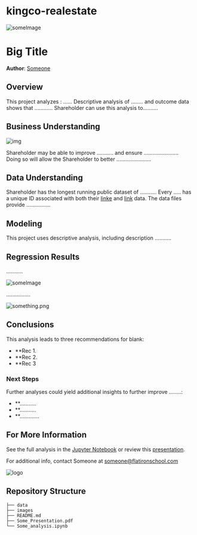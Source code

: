 # kingco-realestate

![someImage](./images/something.jpg)

# Big Title

**Author**: [Someone](mailto:someone@flatironschool.com)

## Overview

This project analyzes : ...... Descriptive analysis of ........ and outcome data shows that ............ Shareholder can use this analysis to..........

## Business Understanding

![img](something)

Shareholder may be able to improve ........... and ensure ....................... Doing so will allow the Shareholder to better .......................

## Data Understanding

Shareholder has the longest running public dataset of ........... Every ..... has a unique ID associated with both their [linke](something.com) and [link](something.com) data. The data files provide ................

## Modeling

This project uses descriptive analysis, including description ...........

## Regression Results

...........

![someImage](./images/something.png)

................

![something.png](./images/something.png)

## Conclusions

This analysis leads to three recommendations for blank:

- **Rec 1.
- **Rec 2.
- **Rec 3

### Next Steps

Further analyses could yield additional insights to further improve ........:

- **...........
- **...........
- **.............

## For More Information

See the full analysis in the [Jupyter Notebook](something.ipynb) or review this [presentation](something.pdf).

For additional info, contact Someone at [someone@flatironschool.com](mailto:someone@flatironschool.com)

![logo](./images/something.jpg)

## Repository Structure

```
├── data
├── images
├── README.md
├── Some_Presentation.pdf
└── Some_analysis.ipynb
